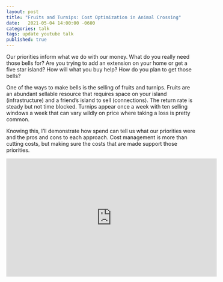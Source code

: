 ```yaml
---
layout: post
title: "Fruits and Turnips: Cost Optimization in Animal Crossing"
date:   2021-05-04 14:00:00 -0600
categories: talk
tags: update youtube talk
published: true
---
```


Our priorities inform what we do with our money. What do you really need those bells for? Are you trying to add an extension on your home or get a five star island? How will what you buy help? How do you plan to get those bells?

One of the ways to make bells is the selling of fruits and turnips. Fruits are an abundant sellable resource that requires space on your island (infrastructure) and a friend’s island to sell (connections). The return rate is steady but not time blocked. Turnips appear once a week with ten selling windows a week that can vary wildly on price where taking a loss is pretty common.

Knowing this, I’ll demonstrate how spend can tell us what our priorities were and the pros and cons to each approach. Cost management is more than cutting costs, but making sure the costs that are made support those priorities.

<iframe width="560" height="315" src="https://www.youtube.com/embed/IEOlbOt4yKk" title="YouTube video player" frameborder="0" allow="accelerometer; autoplay; clipboard-write; encrypted-media; gyroscope; picture-in-picture" allowfullscreen></iframe>